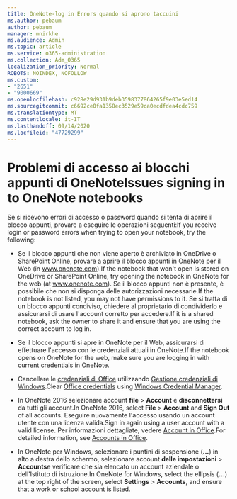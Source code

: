 ```yaml
---
title: OneNote-log in Errors quando si aprono taccuini
ms.author: pebaum
author: pebaum
manager: mnirkhe
ms.audience: Admin
ms.topic: article
ms.service: o365-administration
ms.collection: Adm_O365
localization_priority: Normal
ROBOTS: NOINDEX, NOFOLLOW
ms.custom:
- "2651"
- "9000669"
ms.openlocfilehash: c928e29d931b9deb3598377864265f9e03e5ed14
ms.sourcegitcommit: c6692ce0fa1358ec3529e59ca0ecdfdea4cdc759
ms.translationtype: MT
ms.contentlocale: it-IT
ms.lasthandoff: 09/14/2020
ms.locfileid: "47729299"
---
```

# <a name="issues-signing-in-to-onenote-notebooks"></a><span data-ttu-id="d3a21-102">Problemi di accesso ai blocchi appunti di OneNote</span><span class="sxs-lookup"><span data-stu-id="d3a21-102">Issues signing in to OneNote notebooks</span></span>

<span data-ttu-id="d3a21-103">Se si ricevono errori di accesso o password quando si tenta di aprire il blocco appunti, provare a eseguire le operazioni seguenti:</span><span class="sxs-lookup"><span data-stu-id="d3a21-103">If you receive login or password errors when trying to open your notebook, try the following:</span></span>

- <span data-ttu-id="d3a21-104">Se il blocco appunti che non viene aperto è archiviato in OneDrive o SharePoint Online, provare a aprire il blocco appunti in OneNote per il Web (in www.onenote.com).</span><span class="sxs-lookup"><span data-stu-id="d3a21-104">If the notebook that won't open is stored on OneDrive or SharePoint Online, try opening the notebook in OneNote for the web (at www.onenote.com).</span></span> <span data-ttu-id="d3a21-105">Se il blocco appunti non è presente, è possibile che non si disponga delle autorizzazioni necessarie.</span><span class="sxs-lookup"><span data-stu-id="d3a21-105">If the notebook is not listed, you may not have permissions to it.</span></span> <span data-ttu-id="d3a21-106">Se si tratta di un blocco appunti condiviso, chiedere al proprietario di condividerlo e assicurarsi di usare l'account corretto per accedere.</span><span class="sxs-lookup"><span data-stu-id="d3a21-106">If it is a shared notebook, ask the owner to share it and ensure that you are using the correct account to log in.</span></span>

- <span data-ttu-id="d3a21-107">Se il blocco appunti si apre in OneNote per il Web, assicurarsi di effettuare l'accesso con le credenziali attuali in OneNote.</span><span class="sxs-lookup"><span data-stu-id="d3a21-107">If the notebook opens on OneNote for the web, make sure you are logging in with current credentials in OneNote.</span></span> 

- <span data-ttu-id="d3a21-108">Cancellare le [credenziali di Office](https://docs.microsoft.com/office/troubleshoot/error-messages/another-account-already-signed-in#step-3-clear-cached-credentials-on-the-computer) utilizzando [Gestione credenziali di Windows](https://support.microsoft.com/help/4026814/windows-accessing-credential-manager).</span><span class="sxs-lookup"><span data-stu-id="d3a21-108">Clear [Office credentials](https://docs.microsoft.com/office/troubleshoot/error-messages/another-account-already-signed-in#step-3-clear-cached-credentials-on-the-computer) using [Windows Credential Manager](https://support.microsoft.com/help/4026814/windows-accessing-credential-manager).</span></span>

- <span data-ttu-id="d3a21-109">In OneNote 2016 selezionare account **file**  >  **Account** e **disconnettersi** da tutti gli account.</span><span class="sxs-lookup"><span data-stu-id="d3a21-109">In OneNote 2016, select **File** > **Account** and **Sign Out** of all accounts.</span></span> <span data-ttu-id="d3a21-110">Eseguire nuovamente l'accesso usando un account utente con una licenza valida.</span><span class="sxs-lookup"><span data-stu-id="d3a21-110">Sign in again using a user account with a valid license.</span></span> <span data-ttu-id="d3a21-111">Per informazioni dettagliate, vedere [Account in Office](https://support.office.com/article/accounts-in-office-628ea040-f265-49de-b986-be09c3ebf8a9).</span><span class="sxs-lookup"><span data-stu-id="d3a21-111">For detailed information, see [Accounts in Office](https://support.office.com/article/accounts-in-office-628ea040-f265-49de-b986-be09c3ebf8a9).</span></span>

- <span data-ttu-id="d3a21-112">In OneNote per Windows, selezionare i puntini di sospensione (**...**) in alto a destra dello schermo, selezionare account **delle impostazioni**  >  **Accounts**e verificare che sia elencato un account aziendale o dell'Istituto di istruzione.</span><span class="sxs-lookup"><span data-stu-id="d3a21-112">In OneNote for Windows, select the ellipsis (**…**) at the top right of the screen, select **Settings** > **Accounts**, and ensure that a work or school account is listed.</span></span>